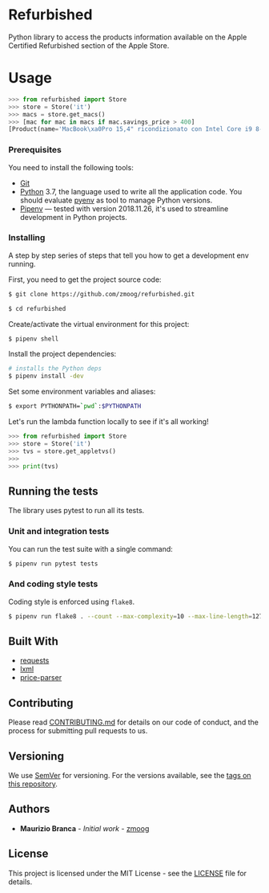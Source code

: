 # Refurbished

Python library to access the products information available on the Apple Certified Refurbished section of the Apple Store.

# Usage

```python
>>> from refurbished import Store
>>> store = Store('it')
>>> macs = store.get_macs()
>>> [mac for mac in macs if mac.savings_price > 400]
[Product(name='MacBook\xa0Pro 15,4" ricondizionato con Intel Core i9 8-core a 2,3GHz e display Retina - Grigio siderale', price=Decimal('2619.00'), previous_price=Decimal('3079.00'), savings_price=Decimal('460.00'))]
```

### Prerequisites

You need to install the following tools:

* [Git](https://git-scm.com)
* [Python](https://www.python.org) 3.7, the language used to write all the application code. You should evaluate [pyenv](https://github.com/pyenv/pyenv#installation) as tool to manage Python versions.
* [Pipenv](https://pipenv.kennethreitz.org/en/latest/) — tested with version 2018.11.26, it's used to streamline development in Python projects.


### Installing

A step by step series of steps that tell you how to get a development env running.

First, you need to get the project source code:

```bash
$ git clone https://github.com/zmoog/refurbished.git

$ cd refurbished
```

Create/activate the virtual environment for this project:

```bash
$ pipenv shell
```


Install the project dependencies:

```bash
# installs the Python deps
$ pipenv install -dev
```


Set some environment variables and aliases:

```bash
$ export PYTHONPATH=`pwd`:$PYTHONPATH 
```

Let's run the lambda function locally to see if it's all working!

```python
>>> from refurbished import Store
>>> store = Store('it')
>>> tvs = store.get_appletvs()
>>> 
>>> print(tvs)

```

## Running the tests

The library uses pytest to run all its tests.

### Unit and integration tests

You can run the test suite with a single command:

```bash
$ pipenv run pytest tests
```

### And coding style tests

Coding style is enforced using `flake8`.

```bash
$ pipenv run flake8 . --count --max-complexity=10 --max-line-length=127 --statistics
```



## Built With

* [requests](https://requests.readthedocs.io/en/master/)
* [lxml](https://lxml.de)
* [price-parser](https://github.com/scrapinghub/price-parser)


## Contributing

Please read [CONTRIBUTING.md](https://gist.github.com/zmoog/76aef48ad9d9faa096c41c7b16f2fc7c) for details on our code of conduct, and the process for submitting pull requests to us.

## Versioning

We use [SemVer](http://semver.org/) for versioning. For the versions available, see the [tags on this repository](https://github.com/your/project/tags). 

## Authors

* **Maurizio Branca** - *Initial work* - [zmoog](https://github.com/zmoog)

## License

This project is licensed under the MIT License - see the [LICENSE](LICENSE) file for details.
